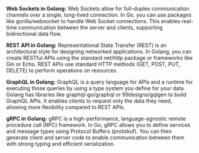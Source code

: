  **Web Sockets in Golang:**
Web Sockets allow for full-duplex communication channels over a single, long-lived connection. In Go, you can use packages like gorilla/websocket to handle Web Socket connections. This enables real-time communication between the server and clients, supporting bidirectional data flow.

**REST API in Golang:**
Representational State Transfer (REST) is an architectural style for designing networked applications. In Golang, you can create RESTful APIs using the standard net/http package or frameworks like Gin or Echo. REST APIs use standard HTTP methods (GET, POST, PUT, DELETE) to perform operations on resources.

**GraphQL in Golang:**
GraphQL is a query language for APIs and a runtime for executing those queries by using a type system you define for your data. Golang has libraries like graphql-go/graphql or 99designs/gqlgen to build GraphQL APIs. It enables clients to request only the data they need, allowing more flexibility compared to REST APIs.

**gRPC in Golang:**
gRPC is a high-performance, language-agnostic remote procedure call (RPC) framework. In Go, gRPC allows you to define services and message types using Protocol Buffers (protobuf). You can then generate client and server code to enable communication between them with strong typing and efficient serialization.

